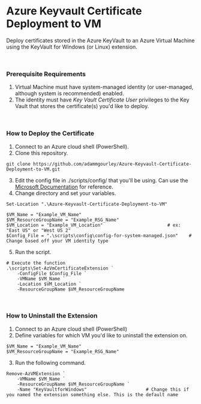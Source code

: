 # Azure Keyvault Certificate Deployment to VM
Deploy certificates stored in the Azure KeyVault to an Azure Virtual Machine using the KeyVault for Windows (or Linux) extension.

<br>

### Prerequisite Requirements
1. Virtual Machine must have system-managed identity (or user-managed, although system is recommended) enabled.
2. The identity must have *Key Vault Certificate User* privileges to the Key Vault that stores the certificate(s) you'd like to deploy.

<br>

### How to Deploy the Certificate
1. Connect to an Azure cloud shell (PowerShell).
2. Clone this repository.
```
git clone https://github.com/adammgourley/Azure-Keyvault-Certificate-Deployment-to-VM.git
```
3. Edit the config file in ./scripts/config/ that you'll be using. Can use the [Microsoft Documentation](https://learn.microsoft.com/en-us/azure/virtual-machines/extensions/key-vault-windows?tabs=version3) for reference.
4. Change directory and set your variables.
```
Set-Location ".\Azure-Keyvault-Certificate-Deployment-to-VM"

$VM_Name = "Example_VM_Name"
$VM_ResourceGroupName = "Example_RSG_Name"
$VM_Location = "Example_VM_Location"                        # ex: "East US" or "West US 2"
$Config_File = ".\scripts\config\config-for-system-managed.json"    # Change based off your VM identity type
```
5. Run the script.
```
# Execute the function
.\scripts\Set-AzVmCertificateExtension `
    -ConfigFile $Config_File `
    -VMName $VM_Name `
    -Location $VM_Location `
    -ResourceGroupName $VM_ResourceGroupName
```

<br>

### How to Uninstall the Extension
1. Connect to an Azure cloud shell (PowerShell)
2. Define variables for which VM you'd like to uninstall the extension on.
```
$VM_Name = "Example_VM_Name"
$VM_ResourceGroupName = "Example_RSG_Name"
```
3. Run the following command.
```
Remove-AzVMExtension `
    -VMName $VM_Name `
    -ResourceGroupName $VM_ResourceGroupName `
    -Name "KeyVaultforWindows"                      # Change this if you named the extension something else. This is the default name
```